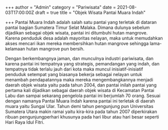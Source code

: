 +++
author = "Admin"
category = "Pariwisata"
date = 2021-08-03T17:00:00Z
draft = true
title = "Objek Wisata Pantai Muara Indah"

+++
Pantai Muara Indah adalah salah satu pantai yang terletak di dataran pantai bagian Sumatera Timur Selat Malaka. Dimana dulunya sebelum dijadikan sebagai objek wisata, pantai ini ditumbuhi hutan mangrove. Karena penduduk desa adalah mayoritas nelayan, maka untuk memudahkan akses mencari ikan mereka membersihkan hutan mangrove sehingga lama-kelamaan hutan mangrove pun bersih. 

Dengan berkembangnya jaman, dan munculnya industri pariwisata, dan karena pantai ini tempatnya yang strategis, pemandangan yang indah, dan tempatnya tidak terlalu jauh dari kota maka muncul inisiatif-inisiatif penduduk setempat yang biasanya bekerja sebagai nelayan untuk menambah pendapatannya maka mereka mengembangkannya menjadi daerah objek wisata yaitu pada tahun 2004, dan pantai inilah pantai yang pertama kali dijadikan sebagai daerah objek wisata di Kecamatan Pantai Labu dan sampai sekarang pengelola pantai ini berjumlah 70 orang. Sesuai dengan namanya Pantai Muara Indah karena pantai ini terletak di daerah muara yaitu Sungai Ular. Tahun demi tahun pengunjung pun Universitas Sumatera Utara makin ramai yaitu kira-kira pada tahun 2007 diperkirakan ribuan pengunjungperhari khusunya pada hari libur atau hari besar seperti Hari Raya Idul Fitri.